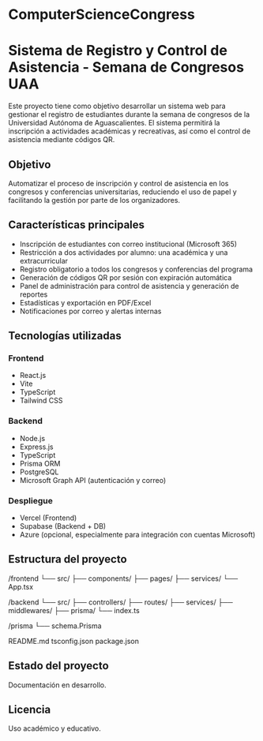 # ComputerScienceCongress

# Sistema de Registro y Control de Asistencia - Semana de Congresos UAA

Este proyecto tiene como objetivo desarrollar un sistema web para gestionar el registro de estudiantes durante la semana de congresos de la Universidad Autónoma de Aguascalientes. El sistema permitirá la inscripción a actividades académicas y recreativas, así como el control de asistencia mediante códigos QR.

## Objetivo

Automatizar el proceso de inscripción y control de asistencia en los congresos y conferencias universitarias, reduciendo el uso de papel y facilitando la gestión por parte de los organizadores.

## Características principales

- Inscripción de estudiantes con correo institucional (Microsoft 365)
- Restricción a dos actividades por alumno: una académica y una extracurricular
- Registro obligatorio a todos los congresos y conferencias del programa
- Generación de códigos QR por sesión con expiración automática
- Panel de administración para control de asistencia y generación de reportes
- Estadísticas y exportación en PDF/Excel
- Notificaciones por correo y alertas internas

## Tecnologías utilizadas

### Frontend

- React.js
- Vite
- TypeScript
- Tailwind CSS

### Backend

- Node.js
- Express.js
- TypeScript
- Prisma ORM
- PostgreSQL
- Microsoft Graph API (autenticación y correo)

### Despliegue

- Vercel (Frontend)
- Supabase (Backend + DB)
- Azure (opcional, especialmente para integración con cuentas Microsoft)

## Estructura del proyecto 
/frontend
└── src/
├── components/
├── pages/
├── services/
└── App.tsx

/backend
└── src/
├── controllers/
├── routes/
├── services/
├── middlewares/
├── prisma/
└── index.ts

/prisma
└── schema.Prisma

README.md
tsconfig.json
package.json



## Estado del proyecto

Documentación en desarrollo. 

## Licencia

Uso académico y educativo. 

